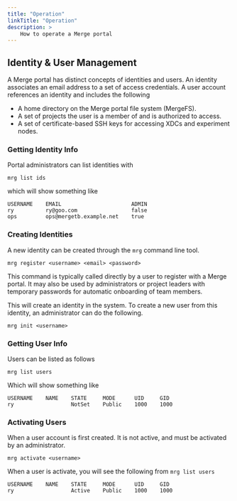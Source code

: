 ```yaml
---
title: "Operation"
linkTitle: "Operation"
description: >
    How to operate a Merge portal
---
```



## Identity & User Management

A Merge portal has distinct concepts of identities and users. An identity
associates an email address to a set of access credentials. A user account
references an identity and includes the following

- A home directory on the Merge portal file system (MergeFS).
- A set of projects the user is a member of and is authorized to access.
- A set of certificate-based SSH keys for accessing XDCs and experiment nodes.

### Getting Identity Info

Portal administrators can list identities with

```
mrg list ids
```

which will show something like
```
USERNAME    EMAIL                      ADMIN
ry          ry@goo.com                 false
ops         ops@mergetb.example.net    true
```

### Creating Identities

A new identity can be created through the `mrg` command line tool.

```
mrg register <username> <email> <password>
```

This command is typically called directly by a user to register with a Merge
portal. It may also be used by administrators or project leaders with temporary
passwords for automatic onboarding of team members.

This will create an identity in the system. To create a new user from this
identity, an administrator can do the following.

```
mrg init <username>
```

### Getting User Info

Users can be listed as follows

```
mrg list users
```

Which will show something like

```
USERNAME    NAME    STATE     MODE      UID     GID
ry                  NotSet    Public    1000    1000
```

### Activating Users

When a user account is first created. It is not active, and must be activated by
an administrator.

```
mrg activate <username>
```

When a user is activate, you will see the following from `mrg list users`

```
USERNAME    NAME    STATE     MODE      UID     GID
ry                  Active    Public    1000    1000
```
